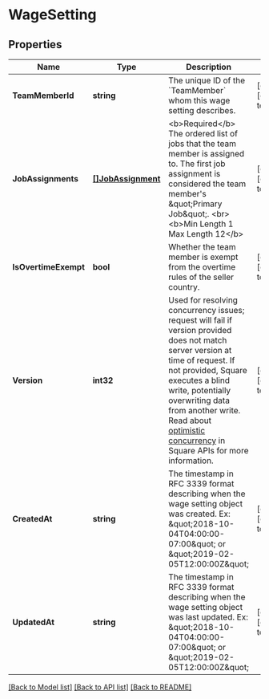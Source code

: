 # WageSetting

## Properties
Name | Type | Description | Notes
------------ | ------------- | ------------- | -------------
**TeamMemberId** | **string** | The unique ID of the &#x60;TeamMember&#x60; whom this wage setting describes. | [optional] [default to null]
**JobAssignments** | [**[]JobAssignment**](JobAssignment.md) | &lt;b&gt;Required&lt;/b&gt; The ordered list of jobs that the team member is assigned to. The first job assignment is considered the team member&#x27;s \&quot;Primary Job\&quot;. &lt;br&gt; &lt;b&gt;Min Length 1    Max Length 12&lt;/b&gt; | [optional] [default to null]
**IsOvertimeExempt** | **bool** | Whether the team member is exempt from the overtime rules of the seller country. | [optional] [default to null]
**Version** | **int32** | Used for resolving concurrency issues; request will fail if version provided does not match server version at time of request. If not provided, Square executes a blind write, potentially overwriting data from another write. Read about [optimistic concurrency](https://developer.squareup.com/docs/working-with-apis/optimistic-concurrency) in Square APIs for more information. | [optional] [default to null]
**CreatedAt** | **string** | The timestamp in RFC 3339 format describing when the wage setting object was created. Ex: \&quot;2018-10-04T04:00:00-07:00\&quot; or \&quot;2019-02-05T12:00:00Z\&quot; | [optional] [default to null]
**UpdatedAt** | **string** | The timestamp in RFC 3339 format describing when the wage setting object was last updated. Ex: \&quot;2018-10-04T04:00:00-07:00\&quot; or \&quot;2019-02-05T12:00:00Z\&quot; | [optional] [default to null]

[[Back to Model list]](../README.md#documentation-for-models) [[Back to API list]](../README.md#documentation-for-api-endpoints) [[Back to README]](../README.md)

